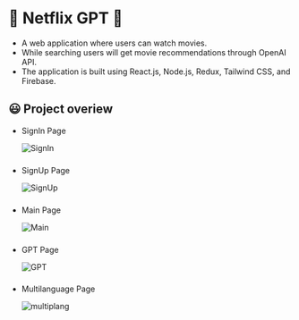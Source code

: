 # 🤠 Netflix GPT 🤠

- A web application where users can watch movies.
- While searching users will get movie recommendations through OpenAI API.
- The application is built using React.js, Node.js, Redux, Tailwind CSS, and Firebase.

## 😃 Project overiew

- SignIn Page

  ![SignIn]()

###

- SignUp Page

  ![SignUp]()

###

- Main Page

  ![Main]()

###

- GPT Page

  ![GPT]()

###

- Multilanguage Page

  ![multiplang]()

###
